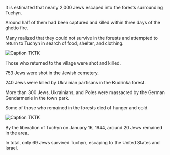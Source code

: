 It is estimated that nearly 2,000 Jews escaped into the forests surrounding Tuchyn. 

Around half of them had been captured and killed within three days of the ghetto fire. 

Many realized that they could not survive in the forests and attempted to return to Tuchyn in search of food, shelter, and clothing. 

![Caption TKTK](/images/04/intro_01.jpg "Caption TKTK")

Those who returned to the village were shot and killed.

753 Jews were shot in the Jewish cemetery. 

240 Jews were killed by Ukrainian partisans in the Kudrinka forest.

More than 300 Jews, Ukrainians, and Poles were massacred by the German Gendarmerie in the town park. 

Some of those who remained in the forests died of hunger and cold.

![Caption TKTK](/images/04/intro_02.jpg "Caption TKTK")

By the liberation of Tuchyn on January 16, 1944, around 20 Jews remained in the area.

In total, only 69 Jews survived Tuchyn, escaping to the United States and Israel. 

